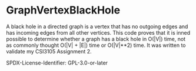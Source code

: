 # GraphVertexBlackHole

A black hole in a directed graph is a vertex that has no outgoing edges and has incoming edges from all other vertices. This code proves that it is inned possible to determine whether a graph has a black hole in O(|V|) time, not as commonly thought O(|V| + |E|) time or O(|V|**2) time. It was written to validate my CSI3105 Assignment 2.

SPDX-License-Identifier: GPL-3.0-or-later
